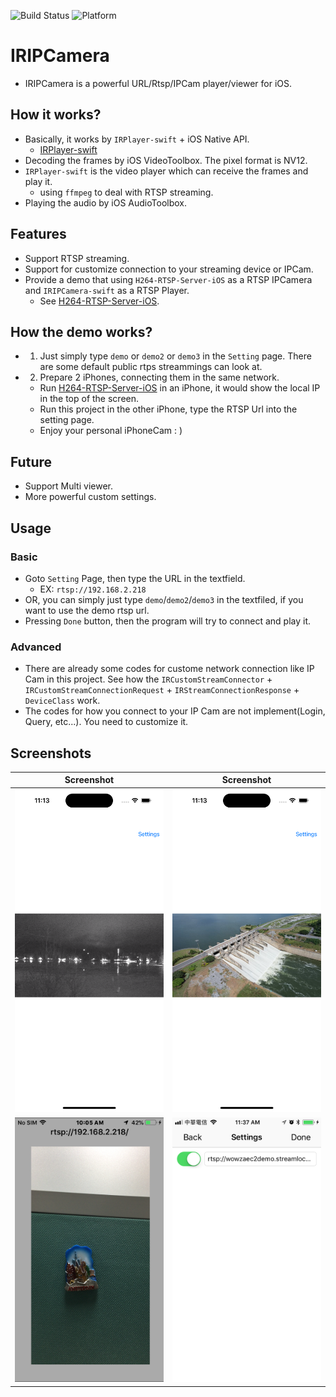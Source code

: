 ![Build Status](https://img.shields.io/badge/build-%20passing%20-brightgreen.svg)
![Platform](https://img.shields.io/badge/Platform-%20iOS%20-blue.svg)

# IRIPCamera

- IRIPCamera is a powerful URL/Rtsp/IPCam player/viewer for iOS.

## How it works?
- Basically, it works by `IRPlayer-swift` + iOS Native API.
    - [IRPlayer-swift](https://github.com/irons163/IRPlayer-swift)
- Decoding the frames by iOS VideoToolbox. The pixel format is NV12.
- `IRPlayer-swift` is the video player which can receive the frames and play it.
    - using `ffmpeg` to deal with RTSP streaming.
- Playing the audio by iOS AudioToolbox.

## Features
- Support RTSP streaming.
- Support for customize connection to your streaming device or IPCam.
- Provide a demo that using `H264-RTSP-Server-iOS` as a RTSP IPCamera and `IRIPCamera-swift` as a RTSP Player.
    - See [H264-RTSP-Server-iOS](https://github.com/irons163/H264-RTSP-Server-iOS).

## How the demo works?
- 1. Just simply type `demo` or `demo2` or `demo3` in the `Setting` page. There are some default public rtps streammings can look at.
- 2. Prepare 2 iPhones, connecting them in the same network.
    - Run [H264-RTSP-Server-iOS](https://github.com/irons163/H264-RTSP-Server-iOS) in an iPhone, it would show the local IP in the top of the screen.
    - Run this project in the other iPhone, type the RTSP Url into the setting page.
    - Enjoy your personal iPhoneCam : )

## Future
- Support Multi viewer.
- More powerful custom settings.

## Usage

### Basic
- Goto `Setting` Page, then type the URL in the textfield.
    - EX: `rtsp://192.168.2.218`
- OR, you can simply just type `demo`/`demo2`/`demo3` in the textfiled, if you want to use the demo rtsp url.
- Pressing `Done` button, then the program will try to connect and play it.

### Advanced
- There are already some codes for custome network connection like IP Cam in this project.
See how the `IRCustomStreamConnector` + `IRCustomStreamConnectionRequest` + `IRStreamConnectionResponse` + `DeviceClass` work.
- The codes for how you connect to your IP Cam are not implement(Login, Query, etc...). You need to customize it.

## Screenshots
|Screenshot|Screenshot|
|---|---|
|![Demo](./ScreenShots/demo1.png)|![Demo](./ScreenShots/demo2.png)|
|![Demo](./ScreenShots/demo3.png)|![Demo](./ScreenShots/demo4.png)|
